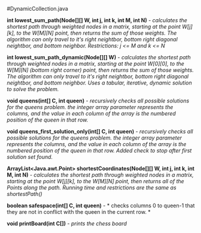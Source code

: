 #DynamicCollection.java

**int lowest_sum_path(Node[][] W, int j, int k, int M, int N)** - *calculates the shortest path through weighted nodes in a matrix, 
starting at the point W[j][k], to the W[M][N] point, then returns the sum of those weights. The algorithm can only travel to
it's right neightbor, bottom right diagonal neightbor, and bottom neighbor. Restrictions: j <= M and k <= N*

**int lowest_sum_path_dynamic(Node[][] W)** - *calculates the shortest path through weighted nodes in a matrix, 
starting at the point W[0][0], to the W[M][N] (bottom right corner) point, then returns the sum of those weights. The algorithm can only travel to it's right neightbor, bottom right diagonal neightbor, and bottom neighbor. Uses a tabular, iterative, dynamic solution to solve the problem.*

**void queens(int[] C, int queen)** - 
*recursively checks all possible solutions for the queens problem.
the integer array parameter represents the columns, and the value in
each column of the array is the numbered position of the queen in
that row.*

**void queens_first_solution_only(int[] C, int queen)** - 
*recursively checks all possible solutions for the queens problem.
the integer array parameter represents the columns, and the value in
each column of the array is the numbered position of the queen in
that row. Added check to stop after first solution set found.*

**ArrayList<Java.awt.Point> shortestCoordinates(Node[][] W, int j, int k, int M, int N)** - *calculates the shortest path through weighted nodes in a matrix, 
starting at the point W[j][k], to the W[M][N] point, then returns all of the Points along the path. Running time and restrictions
are the same as shortestPath()*

**boolean safespace(int[] C, int queen)** - * checks columns 0 to queen-1 that they are not in conflict with the queen
in the current row. *

**void printBoard(int C[])** - *prints the chess board*
